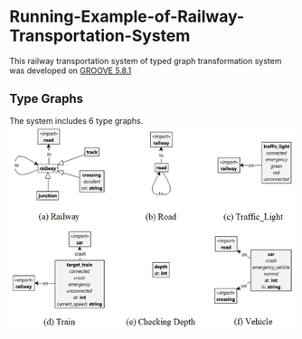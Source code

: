 # Running-Example-of-Railway-Transportation-System
This railway transportation system of typed graph transformation system was developed on [GROOVE 5.8.1](https://sourceforge.net/projects/groove/)
## Type Graphs
The system includes 6 type graphs.
![Type Graphs](https://github.com/XuHe85/Running-Example-of-Railway-Transportation-System/blob/main/Images/typegraphs.png "Type Graphs")
